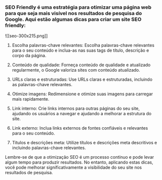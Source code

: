 ### SEO Friendly é uma estratégia para otimizar uma página web para que seja mais visível nos resultados de pesquisa do Google. Aqui estão algumas dicas para criar um site SEO friendly:

![[seo-300x215.png]]

1.  Escolha palavras-chave relevantes: Escolha palavras-chave relevantes para o seu conteúdo e inclua-as nas suas tags de título, descrição e corpo da página.
    
2.  Conteúdo de qualidade: Forneça conteúdo de qualidade e atualizado regularmente, o Google valoriza sites com conteúdo atualizado.
    
3.  URLs claras e estruturadas: Use URLs claras e estruturadas, incluindo as palavras-chave relevantes.
    
4.  Otimize imagens: Redimensione e otimize suas imagens para carregar mais rapidamente.
    
5.  Link interno: Crie links internos para outras páginas do seu site, ajudando os usuários a navegar e ajudando a melhorar a estrutura do site.
    
6.  Link externo: Inclua links externos de fontes confiáveis e relevantes para o seu conteúdo.
    
7.  Títulos e descrições meta: Utilize títulos e descrições meta descritivos e incluindo palavras-chave relevantes.
    

Lembre-se de que a otimização SEO é um processo contínuo e pode levar algum tempo para produzir resultados. No entanto, aplicando estas dicas, você pode melhorar significativamente a visibilidade do seu site nos resultados de pesquisa.